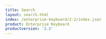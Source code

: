 ```yaml
---
title: Search
layout: search.html
index: /enterprise-keyboard/2-2/index.json
product: Enterprise Keyboard
productversion: '2.2'
---
```




